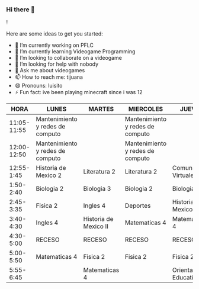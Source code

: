 ### Hi there 👋
!


Here are some ideas to get you started:

- 🔭 I’m currently working on PFLC
- 🌱 I’m currently learning Videogame Programming
- 👯 I’m looking to collaborate on a videogame
- 🤔 I’m looking for help with nobody
- 💬 Ask me about videogames
- 📫 How to reach me: tijuana
- 😄 Pronouns: luisito
- ⚡ Fun fact: ive been playing minecraft since i was 12

| HORA        | LUNES                             | MARTES                | MIERCOLES                         | JUEVES                  | VIERNES                |
|-------------|-----------------------------------|-----------------------|-----------------------------------|-------------------------|------------------------|
| 11:05-11:55 | Mantenimiento y redes de computo  |                       | Mantenimiento y redes de computo  |                         |                        |
| 12:00-12:50 | Mantenimiento y  redes de computo |                       | Mantenimiento y  redes de computo |                         | Comunidades  Virtuales |
| 12:55-1:45  | Historia de Mexico 2              | Literatura 2          | Literatura 2                      | Comunidades  Virtuales  | Comunidades Virtuales  |
| 1:50-2:40   | Biologia 2                        | Biologia 3            | Biologia 2                        | Biologia 2              | Literatura 2           |
| 2:45-3:35   | Fisica 2                          | Ingles 4              | Deportes                          | Historia de Mexico 2    | Matematicas 4          |
| 3:40-4:30   | Ingles 4                          | Historia de Mexico II | Matematicas 4                     | Matematicas 4           | Ingles 4               |
| 4:30-5:00   | RECESO                            | RECESO                | RECESO                            | RECESO                  | RECESO                 |
| 5:00-5:50   | Matematicas 4                     | Fisica 2              | Fisica 2                          | Fisica 2                | Fisica 2               |
| 5:55-6:45   |                                   | Matematicas 4         |                                   | Orientacion Educativa 4 |                        |
